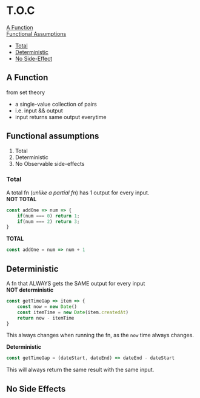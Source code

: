 # T.O.C
[A Function](#a-function)  
[Functional Assumptions](#functional-assumptions)
- [Total](#total)
- [Deterministic](#deterministic)
- [No Side-Effect](#no-side-effects)

## A Function 
from set theory
- a single-value collection of pairs
- i.e. input && output
- input returns same output everytime

## Functional assumptions
1. Total
2. Deterministic
3. No Observable side-effects

### Total
A total fn (_unlike a partial fn_) has 1 output for every input.  
**NOT TOTAL**  
```js
const addOne => num => {
	if(num === 0) return 1;
	if(num === 2) return 3;
}
```

**TOTAL**  
```js
const addOne = num => num + 1
```

## Deterministic  
A fn that ALWAYS gets the SAME output for every input  
**NOT deterministic**  
```js
const getTimeGap => item => {
	const now = new Date()
	const itemTime = new Date(item.createdAt)
	return now - itemTime 
}
```
This always changes when running the fn, as the `now` time always changes.

**Deterministic**  
```js
const getTimeGap = (dateStart, dateEnd) => dateEnd - dateStart
```
This will always return the same result with the same input.

## No Side Effects